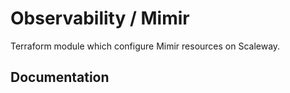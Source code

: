 # Observability / Mimir

Terraform module which configure Mimir resources on Scaleway.

## Documentation

<!-- BEGINNING OF PRE-COMMIT-TERRAFORM DOCS HOOK -->

<!-- END OF PRE-COMMIT-TERRAFORM DOCS HOOK -->
